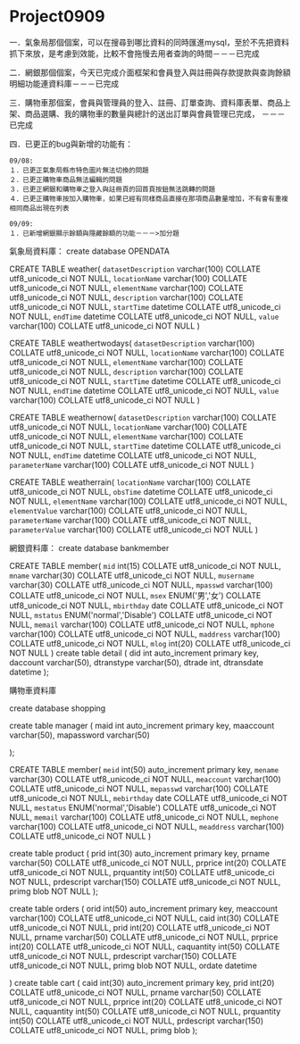 # Project0909

一．氣象局那個個案，可以在搜尋到哪比資料的同時匯進mysql，至於不先把資料抓下來放，是考慮到效能，比較不會拖慢去用者查詢的時間－－－已完成

二．網銀那個個案，今天已完成介面框架和會員登入與註冊與存款提款與查詢餘額明細功能連資料庫－－－已完成

三．購物車那個案，會員與管理員的登入、註冊、訂單查詢、資料庫表單、商品上架、商品選購、我的購物車的數量與總計的送出訂單與會員管理已完成，
－－－已完成


四．已更正的bug與新增的功能有：

    09/08:
    １．已更正氣象局縣市特色圖片無法切換的問題
    ２．已更正購物車商品無法編輯的問題
    ３．已更正網銀和購物車之登入與註冊頁的回首頁按鈕無法跳轉的問題
    ４．已更正購物車按加入購物車，如果已經有同樣商品直接在那項商品數量增加，不有會有重複相同商品出現在列表

    09/09:
    １．已新增網銀顯示餘額與隱藏餘額的功能－－－>加分題






氣象局資料庫：
create database OPENDATA

CREATE TABLE weather(
	`datasetDescription` varchar(100) COLLATE utf8_unicode_ci NOT NULL,
    `locationName` varchar(100) COLLATE utf8_unicode_ci NOT NULL,
    `elementName` varchar(100) COLLATE utf8_unicode_ci NOT NULL,
    `description` varchar(100) COLLATE utf8_unicode_ci NOT NULL,
    `startTime` datetime COLLATE utf8_unicode_ci NOT NULL,
    `endTime` datetime COLLATE utf8_unicode_ci NOT NULL,
    `value` varchar(100) COLLATE utf8_unicode_ci NOT NULL
)

CREATE TABLE weathertwodays(
	`datasetDescription` varchar(100) COLLATE utf8_unicode_ci NOT NULL,
    `locationName` varchar(100) COLLATE utf8_unicode_ci NOT NULL,
    `elementName` varchar(100) COLLATE utf8_unicode_ci NOT NULL,
    `description` varchar(100) COLLATE utf8_unicode_ci NOT NULL,
    `startTime` datetime COLLATE utf8_unicode_ci NOT NULL,
    `endTime` datetime COLLATE utf8_unicode_ci NOT NULL,
    `value` varchar(100) COLLATE utf8_unicode_ci NOT NULL
)

CREATE TABLE weathernow(
	`datasetDescription` varchar(100) COLLATE utf8_unicode_ci NOT NULL,
    `locationName` varchar(100) COLLATE utf8_unicode_ci NOT NULL,
    `elementName` varchar(100) COLLATE utf8_unicode_ci NOT NULL,
    `startTime` datetime COLLATE utf8_unicode_ci NOT NULL,
    `endTime` datetime COLLATE utf8_unicode_ci NOT NULL,
    `parameterName` varchar(100) COLLATE utf8_unicode_ci NOT NULL
)

CREATE TABLE weatherrain(
	`locationName` varchar(100) COLLATE utf8_unicode_ci NOT NULL,
    `obsTime` datetime COLLATE utf8_unicode_ci NOT NULL,
    `elementName` varchar(100) COLLATE utf8_unicode_ci NOT NULL,
    `elementValue` varchar(100) COLLATE utf8_unicode_ci NOT NULL,
    `parameterName` varchar(100) COLLATE utf8_unicode_ci NOT NULL,
    `parameterValue` varchar(100) COLLATE utf8_unicode_ci NOT NULL 
)


網銀資料庫：
create database bankmember

CREATE TABLE member(
	`mid` int(15) COLLATE utf8_unicode_ci NOT NULL,
    `mname` varchar(30) COLLATE utf8_unicode_ci NOT NULL,
    `musername` varchar(30) COLLATE utf8_unicode_ci NOT NULL,
    `mpasswd` varchar(100) COLLATE utf8_unicode_ci NOT NULL,
    `msex` ENUM('男','女') COLLATE utf8_unicode_ci NOT NULL,
    `mbirthday` date COLLATE utf8_unicode_ci NOT NULL,
    `mstatus` ENUM('normal','Disable') COLLATE utf8_unicode_ci NOT NULL,
    `memail` varchar(100) COLLATE utf8_unicode_ci NOT NULL,
    `mphone` varchar(100) COLLATE utf8_unicode_ci NOT NULL,
    `maddress` varchar(100) COLLATE utf8_unicode_ci NOT NULL,
    `mlog` int(20) COLLATE utf8_unicode_ci NOT NULL
)
create table detail
(
    did int auto_increment primary key,
    daccount varchar(50),
    dtranstype varchar(50),
    dtrade int,
    dtransdate datetime
);


購物車資料庫

create database shopping

create table manager
(
    maid int auto_increment primary key,
    maaccount varchar(50),
    mapassword varchar(50)

);

CREATE TABLE member(
	`meid` int(50) auto_increment primary key,
    `mename` varchar(30) COLLATE utf8_unicode_ci NOT NULL,
    `meaccount` varchar(100) COLLATE utf8_unicode_ci NOT NULL,
    `mepasswd` varchar(100) COLLATE utf8_unicode_ci NOT NULL,
    `mebirthday` date COLLATE utf8_unicode_ci NOT NULL,
    `mestatus` ENUM('normal','Disable') COLLATE utf8_unicode_ci NOT NULL,
    `memail` varchar(100) COLLATE utf8_unicode_ci NOT NULL,
    `mephone` varchar(100) COLLATE utf8_unicode_ci NOT NULL,
    `meaddress` varchar(100) COLLATE utf8_unicode_ci NOT NULL
)

create table product
(
    prid int(30) auto_increment primary key,
    prname varchar(50) COLLATE utf8_unicode_ci NOT NULL,
    prprice int(20) COLLATE utf8_unicode_ci NOT NULL,
    prquantity int(50) COLLATE utf8_unicode_ci NOT NULL,
    prdescript varchar(150) COLLATE utf8_unicode_ci NOT NULL,
    primg blob NOT NULL
);

create table orders
(
    orid int(50) auto_increment primary key,
    meaccount varchar(100) COLLATE utf8_unicode_ci NOT NULL,
    caid int(30) COLLATE utf8_unicode_ci NOT NULL,
    prid int(20) COLLATE utf8_unicode_ci NOT NULL,
    prname varchar(50) COLLATE utf8_unicode_ci NOT NULL,
    prprice int(20) COLLATE utf8_unicode_ci NOT NULL,
    caquantity int(50) COLLATE utf8_unicode_ci NOT NULL,
    prdescript varchar(150) COLLATE utf8_unicode_ci NOT NULL,
    primg blob NOT NULL,
    ordate datetime
    
)
create table cart
(
    caid int(30) auto_increment primary key,
    prid int(20) COLLATE utf8_unicode_ci NOT NULL,
    prname varchar(50) COLLATE utf8_unicode_ci NOT NULL,
    prprice int(20) COLLATE utf8_unicode_ci NOT NULL,
    caquantity int(50) COLLATE utf8_unicode_ci NOT NULL,
    prquantity int(50) COLLATE utf8_unicode_ci NOT NULL,
    prdescript varchar(150) COLLATE utf8_unicode_ci NOT NULL,
    primg blob 
);
